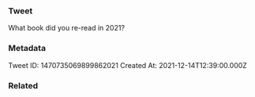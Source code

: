 ### Tweet
What book did you re-read in 2021?

### Metadata
Tweet ID: 1470735069899862021
Created At: 2021-12-14T12:39:00.000Z

### Related

